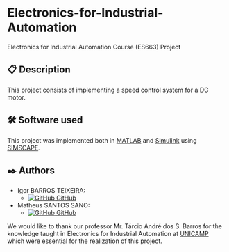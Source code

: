 # Electronics-for-Industrial-Automation
Electronics for Industrial Automation Course (ES663) Project

## 📋 Description
This project consists of implementing a speed control system for a DC motor.

## 🛠️ Software used

This project was implemented both in [MATLAB](https://www.mathworks.com/products/matlab.html) and [Simulink](https://www.mathworks.com/products/simulink.html) using [SIMSCAPE](https://www.mathworks.com/products/simscape.html).

## ✒️ Authors

- Igor BARROS TEIXEIRA:
    - [![GitHub](https://i.stack.imgur.com/tskMh.png) GitHub](https://github.com/igor-bt)
- Matheus SANTOS SANO:
    - [![GitHub](https://i.stack.imgur.com/tskMh.png) GitHub](https://github.com/matsano)

We would like to thank our professor Mr. Tárcio André dos S. Barros for the knowledge taught in Electronics for Industrial Automation at [UNICAMP](https://www.unicamp.br/unicamp/) which were essential for the realization of this project.
